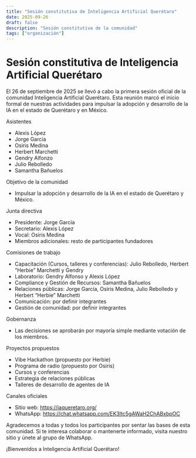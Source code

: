 ```yaml
---
title: "Sesión constitutiva de Inteligencia Artificial Querétaro"
date: 2025-09-26
draft: false
description: "Sesión constitutiva de la comunidad"
tags: ["organización"]
---
```


# Sesión constitutiva de Inteligencia Artificial Querétaro

El 26 de septiembre de 2025 se llevó a cabo la primera sesión oficial de la comunidad Inteligencia Artificial Querétaro. Esta reunión marcó el inicio formal de nuestras actividades para impulsar la adopción y desarrollo de la IA en el estado de Querétaro y en México.

Asistentes  
 - Alexis López  
 - Jorge García  
 - Osiris Medina  
 - Herbert Marchetti  
 - Gendry Alfonzo   
 - Julio Rebolledo  
 - Samantha Bañuelos

Objetivo de la comunidad  
 - Impulsar la adopción y desarrollo de la IA en el estado de Querétaro y México.

Junta directiva  
 - Presidente: Jorge García  
 - Secretario: Alexis López  
 - Vocal: Osiris Medina  
 - Miembros adicionales: resto de participantes fundadores

Comisiones de trabajo  
 - Capacitación (Cursos, talleres y conferencias): Julio Rebolledo, Herbert “Herbie” Marchetti y Gendry  
 - Laboratorio: Gendry Alfonso y Alexis López  
 - Compliance y Gestión de Recursos: Samantha Bañuelos  
 - Relaciones públicas: Jorge García, Osiris Medina, Julio Rebolledo y Herbert “Herbie” Marchetti  
 - Comunicación: por definir integrantes  
 - Gestión de comunidad: por definir integrantes

Gobernanza  
 - Las decisiones se aprobarán por mayoría simple mediante votación de los miembros.

Proyectos propuestos  
 - Vibe Hackathon (propuesto por Herbie)  
 - Programa de radio (propuesto por Osiris)  
 - Cursos y conferencias  
 - Estrategia de relaciones públicas  
 - Talleres de desarrollo de agentes de IA

Canales oficiales  
 - Sitio web: https://iaqueretaro.org/  
 - WhatsApp: https://chat.whatsapp.com/EK3ltc5gAWaH2ChABxbpOC

Agradecemos a todas y todos los participantes por sentar las bases de esta comunidad. Si te interesa colaborar o mantenerte informado, visita nuestro sitio y únete al grupo de WhatsApp.

¡Bienvenidos a Inteligencia Artificial Querétaro!  
